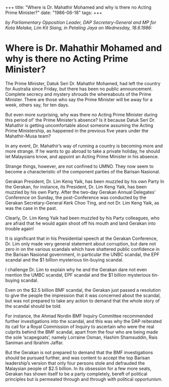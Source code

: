 +++ 
title: "Where is Dr. Mahathir Mohamed and why is there no Acting Prime Minister?"
date: "1986-06-18"
tags:
+++

_by Parliamentary Opposition Leader, DAP Secretary-General and MP for Kota Melaka, Lim Kit Siang, in Petaling Jaya on Wednesday, 18.6.1986:_

# Where is Dr. Mahathir Mohamed and why is there no Acting Prime Minister?

The Prime Minister, Datuk Seri Dr. Mahathir Mohamed, had left the country for Australia since Friday, but there has been no public announcement. Complete secrecy and mystery shrouds the whereabouts of the Prime Minister. There are those who say the Prime Minister will be away for a week, others say, for ten days.</u>

But even more surprising, why was there no Acting Prime Minister during this period of' the Prime Minister’s absence? Is it because Datuk Seri Dr. Mahathir is getting uncomfortable about someone assuming the Acting Prime Ministership, as happened in the previous five years under the Mahathir-Musa team?

In any event, Dr. Mahathir’s way of running a country is becoming more and more strange. If he wants to go abroad to take a private holiday, he should let Malaysians know, and appoint an Acting Prime Minister in his absence.

Strange things, however, are not confined to UMNO. They now seem to become a characteristic of the component parties of the Barisan Nasional.

Gerakan President, Dr. Lim Kenq Yaik, has been muzzled by his own Party
In the Gerakan, for instance, its President, Dr. Lim Keng Yaik, has been muzzled by his own Party. After the two-day Gerakan Annual Delegates’ Conference on Sunday, the post-Conference was conducted by the Gerakan Secretary-General Kerk Choo Ting, and not Dr. Lim Keng Yaik, as was the case in the past.

Clearly, Dr. Lim Keng Yaik had been muzzled by his Party colleagues, who are afraid that he would again shoot off his mouth and land Gerakan into trouble again!

It is significant that in his Presidential speech at the Gerakan Conference, Dr. Lim only made very general statement about corruption, but dare not zero in on the various scandals which have shattered public confidence in the Barisan Nasional government, in particular the UNBC scandal, the EPF scandal and the $1 billion mysterious tin-buying scandal.

I challenge Dr. Lim to explain why he and the Gerakan dare not even mention the UMBC scandal, EPF scandal and the $1 billion mysterious tin-buying scandal.

Even on the $2.5 billion BMF scandal, the Gerakan just passed a resolution to give the people the impression that it was concerned about the scandal, but was not prepared to take any action to demand that the whole story of the scandal should be told.

For instance, the Ahmad Nordin BMF Inquiry Committee recommended further investigations into the scandal, and this was why the DAP reiterated its call for a Royal Commission of Inquiry to ascertain who
were the real culprits behind the BMF scandal, apart from the four who are being made the sole ‘scapegoats’, namely Lorraine Osman, Hashim Shamsuddin, Rais Saniman and Ibrahim Jaffar.

But the Gerakan is not prepared to demand that the BMF investigations should be	 pursued further, and was content to accept the top Barisan leadership’s version that only four persons stole and defrauded the Malaysian people of $2.5 billion. In its obsession for a few more seats, Gerakan has shown itself to be a party completely, bereft of political principles but is permeated through and through with political opportunism.

 
